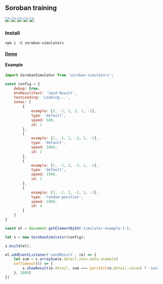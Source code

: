 ## Soroban training

![](https://travis-ci.org/web-west/soroban-simulators.svg?branch=master) ![](https://img.shields.io/github/stars/web-west/soroban-simulators.svg) ![](https://img.shields.io/github/forks/web-west/soroban-simulators.svg) ![](https://img.shields.io/github/tag/web-west/soroban-simulators.svg) ![](https://img.shields.io/github/issues/web-west/soroban-simulators.svg)

### Install

`npm i -S soroban-simulators`

#### [Demo](https://web-west.github.io/demo-soroban-simulators/)


#### Example

```javascript
import SorobanSimulator from 'soroban-simulators';

const config = {
    debug: true,
    btnResultText: 'Send Result',
    textLoading: 'Loading...',
    zones: [
        {
            example: [3, -1, 2, 3, 1, -1],
            type: 'default',
            speed: 500,
            id: 1
        },
        {
            example: [1, -1, 2, -2, 1, -1],
            type: 'default',
            speed: 1000,
            id: 2
        },
        {
            example: [1, -1, 2, -2, 1, -1],
            type: 'default',
            speed: 1500,
            id: 3
        },
        {
            example: [1, -1, 2, -2, 1, -1],
            type: 'random-position',
            speed: 1000,
            id: 4
        }
    ]
}

const el = document.getElementById('simulator-example-1');

let s = new SorobanSimulator(config);

s.build(el);

el.addEventListener('sendResult', (e) => {
    let sum = s.arraySum(e.detail.zone.data.example)
    setTimeout(() => {
        s.showResult(e.detail, sum === parseInt(e.detail.value) ? 'success' : 'error')
    }, 2000)
})

```